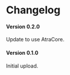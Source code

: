 ﻿Changelog
=============

#### Version 0.2.0

Update to use AtraCore.

#### Version 0.1.0

Initial upload.